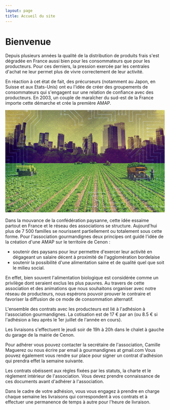 ```yaml
---
layout: page
title: Accueil du site 
---
```


# Bienvenue

Depuis plusieurs années la qualité de la distribution de produits frais s'est dégradée en France aussi bien pour les consommateurs que  pour les producteurs. Pour ces derniers, la pression exercée par les centrales d'achat ne leur permet plus de vivre correctement de leur activité.

En réaction à cet état de fait, des précurseurs (notamment au Japon, en Suisse et aux Etats-Unis) ont eu l'idée de créer des groupements de consommateurs qui s'engagent sur une relation de confiance avec des producteurs.
En 2003, un couple de maraîcher du sud-est de la France importe cette démarche et crée la première AMAP.

![Quelle alimentation pour demain ?](./assets/amap.jpg)

Dans la mouvance de la confédération paysanne, cette idée essaime partout en France et le réseau des associations se structure. Aujourd'hui plus de 7 500 familles se nourissent partiellement ou totalement sous cette forme.
Pour l'association gourmandignes deux principes ont guidé l'idée de la création d'une AMAP sur le territoire de Cenon :

* soutenir des paysans pour leur permettre d'exercer leur activité en dégageant un salaire décent à proximité de l'agglomération bordelaise
* soutenir la possibilité d'une alimentation saine et de qualité quel que soit le milieu social.

En effet, bien souvent l'alimentation biologique est considérée comme un privilège dont seraient exclus les plus pauvres. Au travers de cette association et des animations que nous souhaitons organiser avec notre réseau de producteurs, nous espérons pouvoir prouver le contraire et favoriser la diffusion de ce mode de consommation alternatif.

L'ensemble des contrats avec les producteurs est lié à l'adhésion à l'association gourmandignes. La cotisation est de 17 € par an (ou 8.5 € si l'adhésion a lieu après le 1er juillet de l'année en cours).

Les livraisons s'effectuent le jeudi soir de 19h à 20h dans le chalet à gauche du garage de la mairie de Cenon.

Pour adhérer vous pouvez contacter la secrétaire de l'association, Camille Maguerez ou nous écrire par email à gourmandignes at gmail.com
Vous pouvez également vous rendre sur place pour signer un contrat d'adhésion qui prendra effet la semaine suivante.

Les contrats obéissent aux règles fixées par les statuts, la charte et le règlement intérieur de l'association. Vous devez prendre connaissance de ces documents avant d'adhérer à l'association.

Dans le cadre de votre adhésion, vous vous engagez à prendre en charge chaque semaine les livraisons qui correspondent à vos contrats et à effectuer une permanence de temps à autre pour l'heure de livraison.